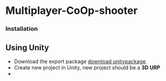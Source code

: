 # Multiplayer-CoOp-shooter

### Installation  
## Using Unity
- Download the export package [download unitypackage](https://mega.nz/file/owVyWChY#R56ltizx_BFBSDOX9R50FPlHtiM7jR58HRHhc-m0h-A).
- Create new project in Unity, new project should be a **3D URP**
- 
